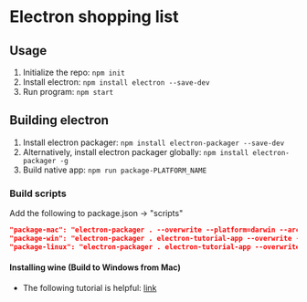 # Electron shopping list

## Usage

1. Initialize the repo: `npm init`
2. Install electron: `npm install electron --save-dev`
3. Run program: `npm start`

## Building electron

1. Install electron packager: `npm install electron-packager --save-dev`
2. Alternatively, install electron packager globally: `npm install electron-packager -g`
3. Build native app: `npm run package-PLATFORM_NAME`

### Build scripts

Add the following to package.json -> "scripts"

``` json
"package-mac": "electron-packager . --overwrite --platform=darwin --arch=x64 --icon=assets/icons/mac/icon.icns --prune=true --out=release-builds",
"package-win": "electron-packager . electron-tutorial-app --overwrite --asar=true --platform=win32 --arch=ia32 --icon=assets/icons/win/icon.ico --prune=true --out=release-builds --version-string.CompanyName=CE --version-string.FileDescription=CE --version-string.ProductName=\"Electron Tutorial App\"",    
"package-linux": "electron-packager . electron-tutorial-app --overwrite --asar=true --platform=linux --arch=x64 --icon=assets/icons/png/1024x1024.png --prune=true --out=release-builds"
```

#### Installing wine (Build to Windows from Mac)

- The following tutorial is helpful: [link](https://www.davidbaumgold.com/tutorials/wine-mac/)